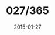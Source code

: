 ---
title:  "027/365"
date:   2015-01-27
thumbnail-path: "thumbnails/thumbnail-27.jpg"
full-path: "full-size/full-size-27.jpg"
short-description: ""
---